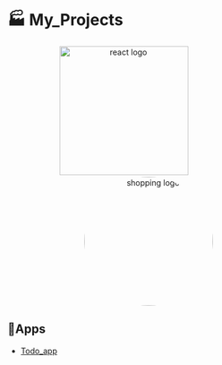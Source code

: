 # 🏭 My_Projects

<div align="center">
    <img src="https://user-images.githubusercontent.com/114832629/230302399-5d8f34e7-bfc5-4597-8fff-6293044f47bd.png" alt="react logo" width=230> 
    &emsp;&emsp;&emsp;&emsp;&emsp;&emsp;
    <img src="https://cdn-icons-png.flaticon.com/256/4359/4359618.png" alt="shopping logo" width="230px" height="auto" style="border-radius:50%"> 
</div>


## 🔹Apps
  * [Todo_app](https://github.com/AyaAbdElmoneim158/Flutter_courses/blob/7b2eb5878c220246b79418850467f98056a27287/README.md)
